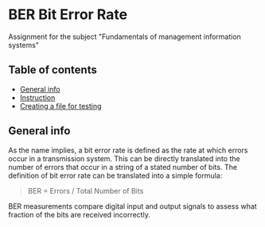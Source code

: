 # BER Bit Error Rate
Assignment for the subject "Fundamentals of management information systems"
## Table of contents
* [General info](#general-info)
* [Instruction](#instruction)
* [Creating a file for testing](#Creating-a-file-for-testing)
## General info
As the name implies, a bit error rate is defined as the rate at which errors occur in a transmission system. This can be directly translated into the number of errors that occur in a string of a stated number of bits. The definition of bit error rate can be translated into a simple formula: 
> BER = Errors / Total Number of Bits
> 
BER measurements compare digital input and output signals to assess what fraction of the bits are received incorrectly.
